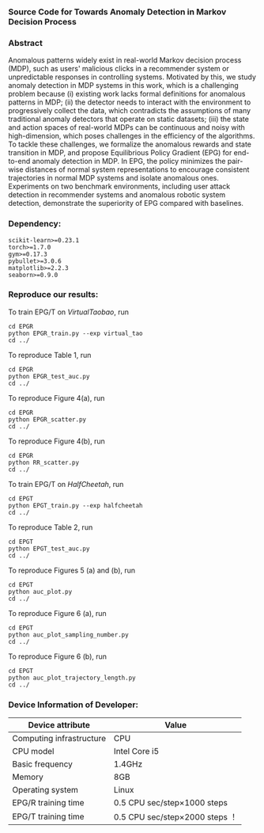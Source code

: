 ### Source Code for Towards Anomaly Detection in Markov Decision Process


### Abstract
Anomalous patterns widely exist in real-world Markov decision process (MDP), such as users' malicious clicks in a recommender system or unpredictable responses in controlling systems.
Motivated by this, we study anomaly detection in MDP systems in this work, which is a challenging problem because (i) existing work lacks formal definitions for anomalous patterns in MDP;
(ii) the detector needs to interact with the environment to progressively collect the data, which contradicts the assumptions of many traditional anomaly detectors that operate on static datasets; (iii) the state and action spaces of real-world MDPs can be continuous and noisy with high-dimension, which poses challenges in the efficiency of the algorithms. 
To tackle these challenges, we formalize the anomalous rewards and state transition in MDP, and propose Equilibrious Policy Gradient (EPG) for end-to-end anomaly detection in MDP. 
In EPG, the policy minimizes the pair-wise distances of normal system representations to encourage consistent trajectories in normal MDP systems and isolate anomalous ones. 
Experiments on two benchmark environments, including user attack detection in recommender systems and anomalous robotic system detection, demonstrate the superiority of EPG compared with baselines.


### Dependency:
````angular2html
scikit-learn>=0.23.1
torch>=1.7.0 
gym>=0.17.3
pybullet>=3.0.6
matplotlib>=2.2.3
seaborn>=0.9.0
````

### Reproduce our results:

To train EPG/T on *VirtualTaobao*, run
````angular2html
cd EPGR
python EPGR_train.py --exp virtual_tao
cd ../
````

To reproduce Table 1, run 
````angular2html
cd EPGR
python EPGR_test_auc.py
cd ../
````

To reproduce Figure 4(a), run
````angular2html
cd EPGR
python EPGR_scatter.py
cd ../
````

To reproduce Figure 4(b), run
````angular2html
cd EPGR
python RR_scatter.py
cd ../
````

To train EPG/T on *HalfCheetah*, run
````angular2html
cd EPGT
python EPGT_train.py --exp halfcheetah
cd ../
````

To reproduce Table 2, run
````angular2html
cd EPGT
python EPGT_test_auc.py 
cd ../
````

To reproduce Figures 5 (a) and (b), run 
````angular2html
cd EPGT
python auc_plot.py
cd ../
````

To reproduce Figure 6 (a), run
````angular2html
cd EPGT
python auc_plot_sampling_number.py
cd ../
````

To reproduce Figure 6 (b), run
````angular2html
cd EPGT
python auc_plot_trajectory_length.py
cd ../
````

### Device Information of Developer:

| Device attribute | Value |
| ---------------- | ----- |
| Computing infrastructure | CPU |
| CPU model | Intel Core i5 |
| Basic frequency | 1.4GHz |
| Memory | 8GB |
| Operating system | Linux |
| EPG/R training time | 0.5 CPU sec/step×1000 steps  |
| EPG/T training time | 0.5 CPU sec/step×2000 steps  ！